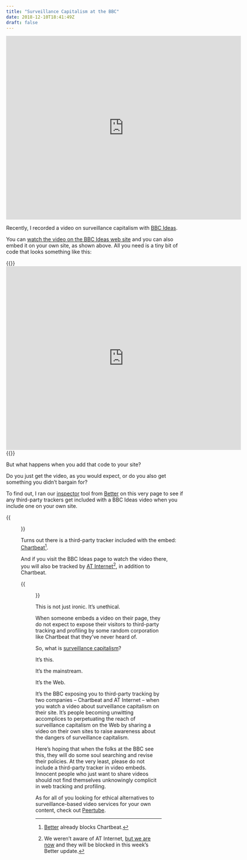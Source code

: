 ```yaml
---
title: "Surveillance Capitalism at the BBC"
date: 2018-12-10T18:41:49Z
draft: false
---
```


<iframe src="https://www.bbc.com/ideas/videos/surveillance-capitalism-has-led-us-into-a-dystopia/p06p0tdy/player" width="640" height="500" scrolling="no" style="overflow: hidden" allowfullscreen frameborder="0"></iframe>

Recently, I recorded a video on surveillance capitalism with [BBC Ideas](https://www.bbc.com/ideas).

You can [watch the video on the BBC Ideas web site]((https://www.bbc.com/ideas/videos/surveillance-capitalism-has-led-us-into-a-dystopia/p06p0tdy)) and you can also embed it on your own site, as shown above. All you need is a tiny bit of code that looks something like this:

{{<highlight html>}}<iframe
  src="https://www.bbc.com/ideas/videos/surveillance-capitalism-has-led-us-into-a-dystopia/p06p0tdy/player"
  width="640" height="500"
  scrolling="no" style="overflow: hidden"
  allowfullscreen frameborder="0"></iframe>{{</highlight>}}

But what happens when you add that code to your site?

Do you just get the video, as you would expect, or do you also get something you didn’t bargain for?

To find out, I ran our [inspector](https://source.ind.ie/better/inspector) tool from [Better](https://better.fyi) on this very page to see if any third-party trackers get included with a BBC Ideas video when you include one on your own site.

{{<figure src="better-inspector.png" alt="Screenshot of the Better Inspector command-line app inspecting this page." caption="Better Inspector inspecting this page.">}}

Turns out there is a third-party tracker included with the embed: [Chartbeat](https://better.fyi/trackers/chartbeat.net/)[^1].

And if you visit the BBC Ideas page to watch the video there, you will also be tracked by [AT Internet](https://www.atinternet.com/en/)[^2], in addition to Chartbeat.

{{<figure src="blocked-third-party-hostnames.png" alt="The two third-party tracking domains that Better Inspector found: chartbeat.com and chartbeat.net" caption="How’s that for irony?">}}

This is not just ironic. It’s unethical.

When someone embeds a video on their page, they do not expect to expose their visitors to third-party tracking and profiling by some random corporation like Chartbeat that they’ve never heard of.

So, what is [surveillance capitalism](https://2018.ar.al/notes/the-nature-of-the-self-in-the-digital-age/)?

It’s this.

It’s the mainstream.

It’s the Web.

It’s the BBC exposing you to third-party tracking by two companies – Chartbeat and AT Internet – when you watch a video about surveillance capitalism on their site. It’s people becoming unwitting accomplices to perpetuating the reach of surveillance capitalism on the Web by sharing a video on their own sites to raise awareness about the dangers of surveillance capitalism.

Here’s hoping that when the folks at the BBC see this, they will do some soul searching and revise their policies. At the very least, please do not include a third-party tracker in video embeds. Innocent people who just want to share videos should not find themselves unknowingly complicit in web tracking and profiling.

As for all of you looking for ethical alternatives to surveillance-based video services for your own content, check out [Peertube](https://joinpeertube.org/en/).

[^1]: [Better](https://better.fyi) already blocks Chartbeat.
[^2]: We weren’t aware of AT Internet, [but we are now](https://source.ind.ie/better/content/issues/860) and they will be blocked in this week’s Better update.
